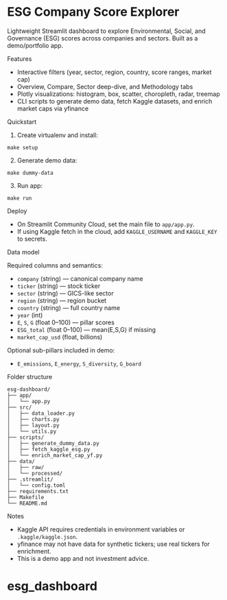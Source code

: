 # ESG Company Score Explorer

Lightweight Streamlit dashboard to explore Environmental, Social, and Governance (ESG) scores across companies and sectors. Built as a demo/portfolio app.

Features
- Interactive filters (year, sector, region, country, score ranges, market cap)
- Overview, Compare, Sector deep-dive, and Methodology tabs
- Plotly visualizations: histogram, box, scatter, choropleth, radar, treemap
- CLI scripts to generate demo data, fetch Kaggle datasets, and enrich market caps via yfinance

Quickstart

1. Create virtualenv and install:
```
make setup
```
2. Generate demo data:
```
make dummy-data
```
3. Run app:
```
make run
```

Deploy
- On Streamlit Community Cloud, set the main file to `app/app.py`.
- If using Kaggle fetch in the cloud, add `KAGGLE_USERNAME` and `KAGGLE_KEY` to secrets.

Data model

Required columns and semantics:

- `company` (string) — canonical company name
- `ticker` (string) — stock ticker
- `sector` (string) — GICS-like sector
- `region` (string) — region bucket
- `country` (string) — full country name
- `year` (int)
- `E`, `S`, `G` (float 0–100) — pillar scores
- `ESG_total` (float 0–100) — mean(E,S,G) if missing
- `market_cap_usd` (float, billions)

Optional sub-pillars included in demo:

- `E_emissions`, `E_energy`, `S_diversity`, `G_board`

Folder structure

```
esg-dashboard/
├── app/
│   └── app.py
├── src/
│   ├── data_loader.py
│   ├── charts.py
│   ├── layout.py
│   └── utils.py
├── scripts/
│   ├── generate_dummy_data.py
│   ├── fetch_kaggle_esg.py
│   └── enrich_market_cap_yf.py
├── data/
│   ├── raw/
│   └── processed/
├── .streamlit/
│   └── config.toml
├── requirements.txt
├── Makefile
└── README.md
```

Notes
- Kaggle API requires credentials in environment variables or `.kaggle/kaggle.json`.
- yfinance may not have data for synthetic tickers; use real tickers for enrichment.
- This is a demo app and not investment advice.
# esg_dashboard
